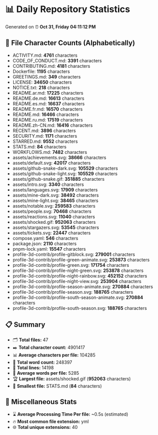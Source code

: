 # 📊 Daily Repository Statistics
Generated on ⏰ **Oct 31, Friday 04:11:12 PM**

## 📂 File Character Counts (Alphabetically)
- ACTIVITY.md: **4761** characters
- CODE_OF_CONDUCT.md: **3391** characters
- CONTRIBUTING.md: **4181** characters
- Dockerfile: **1195** characters
- GREETINGS.md: **349** characters
- LICENSE: **34650** characters
- NOTICE.txt: **218** characters
- README.ar.md: **17225** characters
- README.de.md: **16613** characters
- README.es.md: **16637** characters
- README.fr.md: **16570** characters
- README.md: **16466** characters
- README.ru.md: **17519** characters
- README.zh-CN.md: **16416** characters
- RECENT.md: **3896** characters
- SECURITY.md: **1171** characters
- STARRED.md: **9552** characters
- STATS.md: **84** characters
- WORKFLOWS.md: **7482** characters
- assets/achievements.svg: **38666** characters
- assets/default.svg: **42017** characters
- assets/github-snake-dark.svg: **105529** characters
- assets/github-snake-light.svg: **105529** characters
- assets/github-snake.gif: **351885** characters
- assets/intro.svg: **3340** characters
- assets/languages.svg: **17909** characters
- assets/mine-dark.svg: **38492** characters
- assets/mine-light.svg: **38465** characters
- assets/notable.svg: **259583** characters
- assets/people.svg: **70468** characters
- assets/reactions.svg: **11040** characters
- assets/shocked.gif: **952063** characters
- assets/stargazers.svg: **53545** characters
- assets/tickets.svg: **22447** characters
- compose.yaml: **546** characters
- package.json: **2110** characters
- pnpm-lock.yaml: **15547** characters
- profile-3d-contrib/profile-gitblock.svg: **279001** characters
- profile-3d-contrib/profile-green-animate.svg: **253873** characters
- profile-3d-contrib/profile-green.svg: **171754** characters
- profile-3d-contrib/profile-night-green.svg: **253878** characters
- profile-3d-contrib/profile-night-rainbow.svg: **452152** characters
- profile-3d-contrib/profile-night-view.svg: **253904** characters
- profile-3d-contrib/profile-season-animate.svg: **270884** characters
- profile-3d-contrib/profile-season.svg: **188765** characters
- profile-3d-contrib/profile-south-season-animate.svg: **270884** characters
- profile-3d-contrib/profile-south-season.svg: **188765** characters

## 📋 Summary
- 🗂️ **Total files:** 47
- ✒️ **Total character count:** 4901417
- 📊 **Average characters per file:** 104285
- 📝 **Total word count:** 248397
- 🧾 **Total lines:** 14198
- 📐 **Average words per file:** 5285
- 🏆 **Largest file:** assets/shocked.gif (**952063** characters)
- 🥉 **Smallest file:** STATS.md (**84** characters)

## 🌟 Miscellaneous Stats
- ⌛ **Average Processing Time Per file:** ~0.5s (estimated)
- 🔥 **Most common file extension:** yml
- 🌐 **Total unique extensions:** 40
